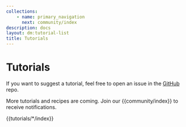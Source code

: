 ```yaml
---
collections: 
    - name: primary_navigation
      next: community/index
description: docs
layout: dm:tutorial-list
title: Tutorials
---
```


# Tutorials

If you want to suggest a tutorial, feel free to open an issue in the 
[GitHub](https://github.com/distantmagic/resonance) repo.

More tutorials and recipes are coming. Join our {{community/index}} to receive
notifications.

{{tutorials/*/index}}
